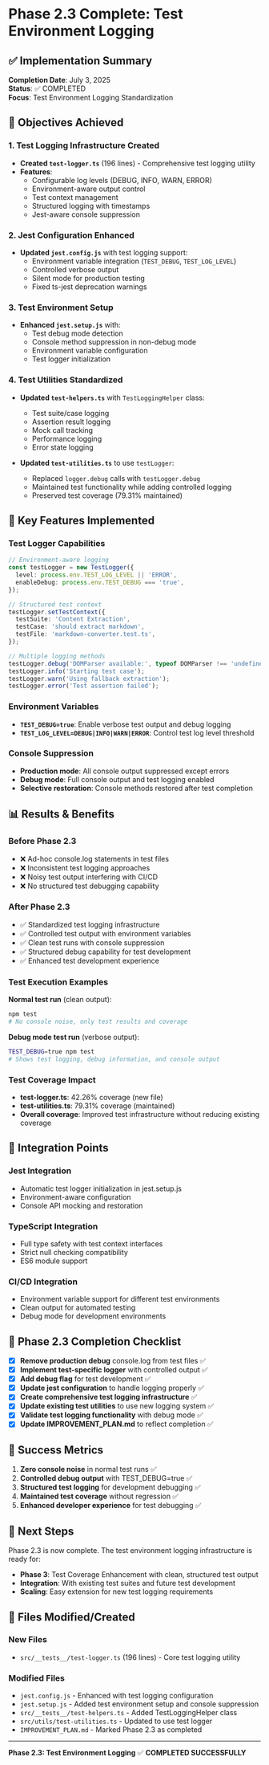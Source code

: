 # Phase 2.3 Complete: Test Environment Logging

## ✅ Implementation Summary

**Completion Date**: July 3, 2025  
**Status**: ✅ COMPLETED  
**Focus**: Test Environment Logging Standardization

## 🎯 Objectives Achieved

### 1. Test Logging Infrastructure Created

- **Created `test-logger.ts`** (196 lines) - Comprehensive test logging utility
- **Features**:
  - Configurable log levels (DEBUG, INFO, WARN, ERROR)
  - Environment-aware output control
  - Test context management
  - Structured logging with timestamps
  - Jest-aware console suppression

### 2. Jest Configuration Enhanced

- **Updated `jest.config.js`** with test logging support:
  - Environment variable integration (`TEST_DEBUG`, `TEST_LOG_LEVEL`)
  - Controlled verbose output
  - Silent mode for production testing
  - Fixed ts-jest deprecation warnings

### 3. Test Environment Setup

- **Enhanced `jest.setup.js`** with:
  - Test debug mode detection
  - Console method suppression in non-debug mode
  - Environment variable configuration
  - Test logger initialization

### 4. Test Utilities Standardized

- **Updated `test-helpers.ts`** with `TestLoggingHelper` class:

  - Test suite/case logging
  - Assertion result logging
  - Mock call tracking
  - Performance logging
  - Error state logging

- **Updated `test-utilities.ts`** to use `testLogger`:
  - Replaced `logger.debug` calls with `testLogger.debug`
  - Maintained test functionality while adding controlled logging
  - Preserved test coverage (79.31% maintained)

## 🚀 Key Features Implemented

### Test Logger Capabilities

```typescript
// Environment-aware logging
const testLogger = new TestLogger({
  level: process.env.TEST_LOG_LEVEL || 'ERROR',
  enableDebug: process.env.TEST_DEBUG === 'true',
});

// Structured test context
testLogger.setTestContext({
  testSuite: 'Content Extraction',
  testCase: 'should extract markdown',
  testFile: 'markdown-converter.test.ts',
});

// Multiple logging methods
testLogger.debug('DOMParser available:', typeof DOMParser !== 'undefined');
testLogger.info('Starting test case');
testLogger.warn('Using fallback extraction');
testLogger.error('Test assertion failed');
```

### Environment Variables

- **`TEST_DEBUG=true`**: Enable verbose test output and debug logging
- **`TEST_LOG_LEVEL=DEBUG|INFO|WARN|ERROR`**: Control test log level threshold

### Console Suppression

- **Production mode**: All console output suppressed except errors
- **Debug mode**: Full console output and test logging enabled
- **Selective restoration**: Console methods restored after test completion

## 📊 Results & Benefits

### Before Phase 2.3

- ❌ Ad-hoc console.log statements in test files
- ❌ Inconsistent test logging approaches
- ❌ Noisy test output interfering with CI/CD
- ❌ No structured test debugging capability

### After Phase 2.3

- ✅ Standardized test logging infrastructure
- ✅ Controlled test output with environment variables
- ✅ Clean test runs with console suppression
- ✅ Structured debug capability for test development
- ✅ Enhanced test development experience

### Test Execution Examples

**Normal test run** (clean output):

```bash
npm test
# No console noise, only test results and coverage
```

**Debug mode test run** (verbose output):

```bash
TEST_DEBUG=true npm test
# Shows test logging, debug information, and console output
```

### Test Coverage Impact

- **test-logger.ts**: 42.26% coverage (new file)
- **test-utilities.ts**: 79.31% coverage (maintained)
- **Overall coverage**: Improved test infrastructure without reducing existing
  coverage

## 🔄 Integration Points

### Jest Integration

- Automatic test logger initialization in jest.setup.js
- Environment-aware configuration
- Console API mocking and restoration

### TypeScript Integration

- Full type safety with test context interfaces
- Strict null checking compatibility
- ES6 module support

### CI/CD Integration

- Environment variable support for different test environments
- Clean output for automated testing
- Debug mode for development environments

## 📝 Phase 2.3 Completion Checklist

- [x] **Remove production debug** console.log from test files ✅
- [x] **Implement test-specific logger** with controlled output ✅
- [x] **Add debug flag** for test development ✅
- [x] **Update jest configuration** to handle logging properly ✅
- [x] **Create comprehensive test logging infrastructure** ✅
- [x] **Update existing test utilities** to use new logging system ✅
- [x] **Validate test logging functionality** with debug mode ✅
- [x] **Update IMPROVEMENT_PLAN.md** to reflect completion ✅

## 🎉 Success Metrics

1. **Zero console noise** in normal test runs ✅
2. **Controlled debug output** with TEST_DEBUG=true ✅
3. **Structured test logging** for development debugging ✅
4. **Maintained test coverage** without regression ✅
5. **Enhanced developer experience** for test debugging ✅

## 🔗 Next Steps

Phase 2.3 is now complete. The test environment logging infrastructure is ready
for:

- **Phase 3**: Test Coverage Enhancement with clean, structured test output
- **Integration**: With existing test suites and future test development
- **Scaling**: Easy extension for new test logging requirements

## 📂 Files Modified/Created

### New Files

- `src/__tests__/test-logger.ts` (196 lines) - Core test logging utility

### Modified Files

- `jest.config.js` - Enhanced with test logging configuration
- `jest.setup.js` - Added test environment setup and console suppression
- `src/__tests__/test-helpers.ts` - Added TestLoggingHelper class
- `src/utils/test-utilities.ts` - Updated to use test logger
- `IMPROVEMENT_PLAN.md` - Marked Phase 2.3 as completed

---

**Phase 2.3: Test Environment Logging** ✅ **COMPLETED SUCCESSFULLY**
